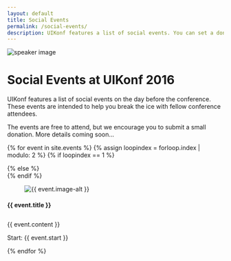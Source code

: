 ```yaml
---
layout: default
title: Social Events
permalink: /social-events/
description: UIKonf features a list of social events. You can set a donation for your ticket. Your contribution will be donated to a charity supporting refugees.
---
```


<div class="headerimage uk-position-relative" style="background-image: url({{ site.baseurl }}/static/images/speakers-header-cropped.jpg);" data-uk-parallax="{bg: '-50'}">
  <img class="uk-invisible" src="{{ site.baseurl }}/static/images/speakers-header-cropped.jpg" alt="speaker image">
   <div class="uk-position-cover uk-flex uk-flex-center uk-flex-middle uk-flex-column">
      <div class="teaser-register">
	    <div class="uk-container uk-container-center">
			<div class="uk-grid">
        		<div class="uk-width-1-1">
        			<h1>Social Events at UIKonf 2016</h1>
				</div>
       	 		<div class="uk-width-medium-1-2 uk-text-left">
			 	   <p>UIKonf features a list of social events on the day before the conference. These events are intended to help you break the ice with fellow conference attendees.</p> 
				</div>
       	 		<div class="uk-width-medium-1-2 uk-text-left">
				   <p>The events are free to attend, but we encourage you to submit a small donation. More details coming soon…</p>
				</div>
			</div>
		</div>
     </div>
   </div>
</div>


{% for event in site.events %}
{% assign loopindex = forloop.index | modulo: 2 %}
  {% if loopindex == 1 %}
  <div class="backshape opposite light-grey">
  {% else %}
  <div class="backshape opposite">
  {% endif %}	
	<div class="wrapper">
		<div class="uk-container uk-container-center uk-margin-large-top">
    		<div class="uk-grid">
	    	<div class="uk-width-medium-1-3 uk-width-small-1-1 uk-width-large-1-3">
      		<a name="{{ event.anchor }}"></a>
			<div class="box">
      			<figure class="uk-overlay uk-overlay-hover"><img src="/static/images/{{ event.image }}" alt="{{ event.image-alt }}"> </figure>
		        <div  class="info-box small">
		          <h4>{{ event.title }}</h4>
		        </div>
		      </div>
	      	</div> 
			<div class="uk-width-medium-2-3 uk-width-small-1-1 uk-width-large-2-3" style="padding-top:10px;">
				{{ event.content }}
	       	 	<p>Start: {{ event.start }}</p>
	      	</div>
	  		</div>
		</div>
	</div>
</div>
{% endfor %}

<!-- <div class="straight light-grey">
  <div class="wrapper">
    <div class="uk-container uk-container-center uk-margin-large-top">
        <div class="uk-width-1-1">
        <p>You can register your social event ticket through the confirmation email you received after registering your main conference ticket. </p>
            <p>If you already hold a UIKonf ticket, but haven't received an email to book an event ticket, <a href="mailto:questions@uikonf.com?subject=Social event tickets&body=Hi, I didn't receive the email to book a ticket for the social events. My UIKonf ticket reference is:" target="_blank">please contact us</a> with your booking reference.</p>
        <p>If you would like to guide one of the tours, <a href="mailto:questions@uikonf.com?subject=Social events guide">get in touch with us</a>.</p>
        </div>
    </div>
  </div>
</div> -->

